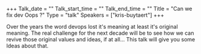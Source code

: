 +++
Talk_date = ""
Talk_start_time = ""
Talk_end_time = ""
Title = "Can we fix dev Oops ?"
Type = "talk"
Speakers = ["kris-buytaert"]
+++

Over the years the word devops lost it's meaning at least it's original meaning.
The real challenge for the next decade will be to see how we can revive those original values and ideas, if at all...
This talk will give you some Ideas about that.
